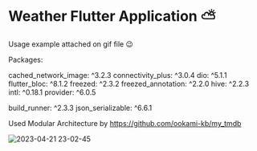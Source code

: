 # Weather Flutter Application ⛅

Usage example attached on gif file 😉

Packages: 
  
  cached_network_image: ^3.2.3
  connectivity_plus: ^3.0.4
  dio: ^5.1.1
  flutter_bloc: ^8.1.2
  freezed: ^2.3.2
  freezed_annotation: ^2.2.0
  hive: ^2.2.3
  intl: ^0.18.1
  provider: ^6.0.5
  
  build_runner: ^2.3.3
  json_serializable: ^6.6.1
  
Used Modular Architecture by https://github.com/ookami-kb/my_tmdb

![2023-04-21 23-02-45](https://user-images.githubusercontent.com/94803483/233725319-0af91991-263f-43b8-aee5-3c5309750ce2.gif)

